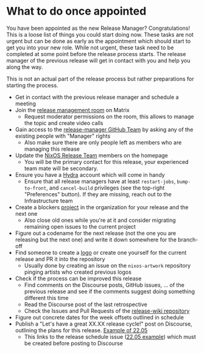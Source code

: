 # What to do once appointed

You have been appointed as the new Release Manager? Congratulations!
This is a loose list of things you could start doing now.
These tasks are not urgent but can be done as early as the appointment which should start to get you into your new role.
While not urgent, these task need to be completed at some point before the release process starts.
The release manager of the previous release will get in contact with you and help you along the way.

This is not an actual part of the release process but rather preparations for starting the process.

- Get in contact with the previous release manager and schedule a meeting
- Join the [release management room](https://matrix.to/#/#nixos-release-management:nixos.org) on Matrix
	- Request moderator permissions on the room, this allows to manage the topic and create video calls
- Gain access to the [release-manager GitHub Team](https://github.com/orgs/NixOS/teams/nixos-release-managers/members) by asking any of the existing people with "Manager" rights
	- Also make sure there are only people left as members who are managing this release
- Update the [NixOS Release Team](https://github.com/NixOS/nixos-homepage/blob/master/community/teams/nixos-release.tt) members on the homepage
	- You will be the primary contact for this release, your experienced team mate will be secondary.
- Ensure you have a [Hydra](https://hydra.nixos.org/) account which will come in handy
	- Ensure that all release managers have at least `restart-jobs`, `bump-to-front`, and `cancel-build` privileges (see the top-right "Preferences" button). If they are missing, reach out to the Infrastructure team
- Create a blockers [project](https://github.com/orgs/NixOS/projects) in the organization for your release and the next one
	- Also close old ones while you're at it and consider migrating remaining open issues to the current project
- Figure out a codename for the next release (not the one you are releasing but the next one) and write it down somewhere for the branch-off
- Find someone to create a [logo](https://github.com/NixOS/nixos-artwork/tree/master/releases) or create one yourself for the current release and PR it into the repository
	- Usually done by creating an issue on the `nixos-artwork` repository pinging artists who created previous logos
- Check if the process can be improved this release
	- Find comments on the Discourse posts, GitHub issues, … of the previous release and see if the comments suggest doing something different this time
	- Read the Discourse post of the last retrospective
	- Check the Issues and Pull Requests of the [release-wiki repository](https://github.com/NixOS/release-wiki)
- Figure out concrete dates for the week offsets outlined in schedule
- Publish a "Let's have a great XX.XX release cycle!" post on Discourse, outlining the plans for this release. [Example of 22.05](https://discourse.nixos.org/t/lets-have-a-great-22-05-release-cycle/18357)
	- This links to the release schedule issue ([22.05 example](https://github.com/NixOS/nixpkgs/issues/165792)) which must be created before posting to Discourse
